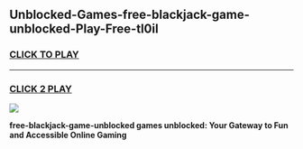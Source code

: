 
## Unblocked-Games-free-blackjack-game-unblocked-Play-Free-tl0il
<h3>
<a href="https://premium76.site?title=free-blackjack-game-unblocked&ref=09A">CLICK TO PLAY</a></h3>
<hr>

<h3>
<a href="https://premium76.site?title=free-blackjack-game-unblocked&ref=09A">CLICK 2 PLAY</a>
  
</h3>

<a href="https://premium76.site?title=free-blackjack-game-unblocked&ref=09A"><img src="https://clearcache.store/games.png"></a>


**free-blackjack-game-unblocked games unblocked: Your Gateway to Fun and Accessible Online Gaming**
